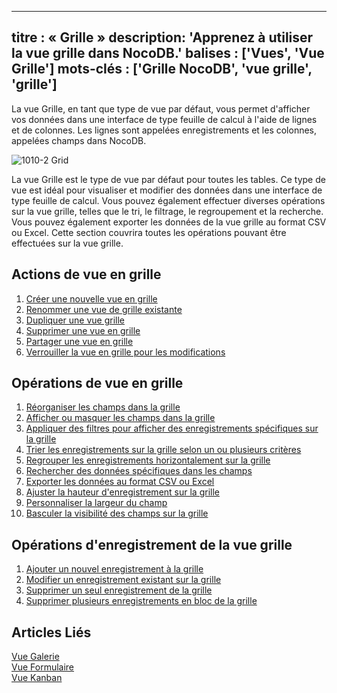 ***

titre : « Grille »
description: 'Apprenez à utiliser la vue grille dans NocoDB.'
balises : \['Vues', 'Vue Grille']
mots-clés : \['Grille NocoDB', 'vue grille', 'grille']
------------------------------------------------------

La vue Grille, en tant que type de vue par défaut, vous permet d'afficher vos données dans une interface de type feuille de calcul à l'aide de lignes et de colonnes. Les lignes sont appelées enregistrements et les colonnes, appelées champs dans NocoDB.

![1010-2 Grid](/img/v2/views/grid.png)

La vue Grille est le type de vue par défaut pour toutes les tables. Ce type de vue est idéal pour visualiser et modifier des données dans une interface de type feuille de calcul. Vous pouvez également effectuer diverses opérations sur la vue grille, telles que le tri, le filtrage, le regroupement et la recherche. Vous pouvez également exporter les données de la vue grille au format CSV ou Excel. Cette section couvrira toutes les opérations pouvant être effectuées sur la vue grille.

## Actions de vue en grille

1. [Créer une nouvelle vue en grille](/views/create-view/#create-new-view)
2. [Renommer une vue de grille existante](/views/actions-on-view#rename-view)
3. [Dupliquer une vue grille](/views/actions-on-view#duplicate-view)
4. [Supprimer une vue en grille](/views/actions-on-view#delete-view)
5. [Partager une vue en grille](/views/share-view)
6. [Verrouiller la vue en grille pour les modifications](/views/views-overview#view-permission-types)

## Opérations de vue en grille

1. [Réorganiser les champs dans la grille](/table-operations/field-operations#rearranging-fields)
2. [Afficher ou masquer les champs dans la grille](/table-operations/field-operations#showhide-fields)
3. [Appliquer des filtres pour afficher des enregistrements spécifiques sur la grille](/table-operations/filter)
4. [Trier les enregistrements sur la grille selon un ou plusieurs critères](/table-operations/sort)
5. [Regrouper les enregistrements horizontalement sur la grille](/table-operations/group-by)
6. [Rechercher des données spécifiques dans les champs](/table-operations/search)
7. [Exporter les données au format CSV ou Excel](/table-operations/download#download-data)
8. [Ajuster la hauteur d'enregistrement sur la grille](/table-operations/row-height)
9. [Personnaliser la largeur du champ](/fields/actions-on-field)
10. [Basculer la visibilité des champs sur la grille](/table-operations/field-operations#showhide-fields)

## Opérations d'enregistrement de la vue grille

1. [Ajouter un nouvel enregistrement à la grille](/records/create-record)
2. [Modifier un enregistrement existant sur la grille](/records/actions-on-record#row-edit)
3. [Supprimer un seul enregistrement de la grille](/records/actions-on-record#delete-record-single)
4. [Supprimer plusieurs enregistrements en bloc de la grille](/records/actions-on-record#delete-record-bulk)

## Articles Liés

[Vue Galerie](/views/view-types/gallery)\
[Vue Formulaire](/views/view-types/form)\
[Vue Kanban](/views/view-types/kanban)
